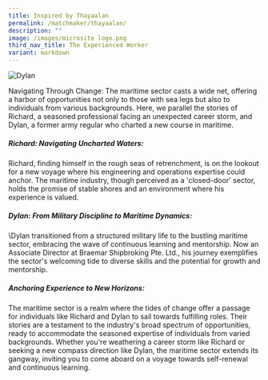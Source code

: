```yaml
---
title: Inspired by Thayaalan
permalink: /matchmaker/thayaalan/
description: ""
image: /images/microsite logo.png
third_nav_title: The Experienced Worker
variant: markdown
---
```

<img border="0" alt="Dylan" src="https://i.ibb.co/sg1Nmx3/Dylan.png">

Navigating Through Change: The maritime sector casts a wide net, offering a harbor of opportunities not only to those with sea legs but also to individuals from various backgrounds. Here, we parallel the stories of Richard, a seasoned professional facing an unexpected career storm, and Dylan, a former army regular who charted a new course in maritime.

##### Richard: Navigating Uncharted Waters: 
Richard, finding himself in the rough seas of retrenchment, is on the lookout for a new voyage where his engineering and operations expertise could anchor. The maritime industry, though perceived as a 'closed-door' sector, holds the promise of stable shores and an environment where his experience is valued.

##### Dylan: From Military Discipline to Maritime Dynamics: 
\Dylan transitioned from a structured military life to the bustling maritime sector, embracing the wave of continuous learning and mentorship. Now an Associate Director at Braemar Shipbroking Pte. Ltd., his journey exemplifies the sector's welcoming tide to diverse skills and the potential for growth and mentorship.

##### Anchoring Experience to New Horizons: 
The maritime sector is a realm where the tides of change offer a passage for individuals like Richard and Dylan to sail towards fulfilling roles. Their stories are a testament to the industry's broad spectrum of opportunities, ready to accommodate the seasoned expertise of individuals from varied backgrounds. Whether you're weathering a career storm like Richard or seeking a new compass direction like Dylan, the maritime sector extends its gangway, inviting you to come aboard on a voyage towards self-renewal and continuous learning.